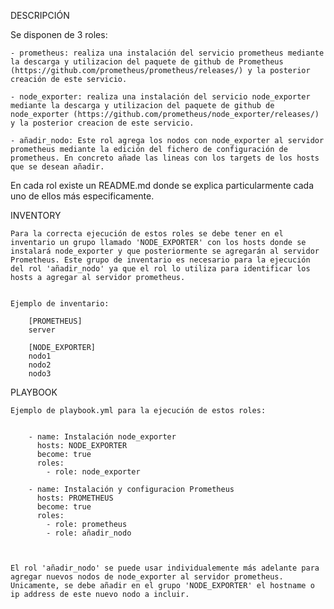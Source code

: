 DESCRIPCIÓN


Se disponen de 3 roles:

    - prometheus: realiza una instalación del servicio prometheus mediante la descarga y utilizacion del paquete de github de Prometheus (https://github.com/prometheus/prometheus/releases/) y la posterior creación de este servicio.

    - node_exporter: realiza una instalación del servicio node_exporter mediante la descarga y utilizacion del paquete de github de node_exporter (https://github.com/prometheus/node_exporter/releases/) y la posterior creacion de este servicio.

    - añadir_nodo: Este rol agrega los nodos con node_exporter al servidor prometheus mediante la edición del fichero de configuración de prometheus. En concreto añade las lineas con los targets de los hosts que se desean añadir.


En cada rol existe un README.md donde se explica particularmente cada uno de ellos más especificamente.




INVENTORY


    Para la correcta ejecución de estos roles se debe tener en el inventario un grupo llamado 'NODE_EXPORTER' con los hosts donde se instalará node_exporter y que posteriormente se agregarán al servidor Prometheus. Este grupo de inventario es necesario para la ejecución del rol 'añadir_nodo' ya que el rol lo utiliza para identificar los hosts a agregar al servidor prometheus.


    Ejemplo de inventario:

        [PROMETHEUS]
        server

        [NODE_EXPORTER]
        nodo1
        nodo2
        nodo3




PLAYBOOK


    Ejemplo de playbook.yml para la ejecución de estos roles:


        - name: Instalación node_exporter
          hosts: NODE_EXPORTER
          become: true
          roles:
            - role: node_exporter

        - name: Instalación y configuracion Prometheus
          hosts: PROMETHEUS
          become: true
          roles:
            - role: prometheus
            - role: añadir_nodo       


    
    El rol 'añadir_nodo' se puede usar individualemente más adelante para agregar nuevos nodos de node_exporter al servidor prometheus. Unicamente, se debe añadir en el grupo 'NODE_EXPORTER' el hostname o ip address de este nuevo nodo a incluir.
           


